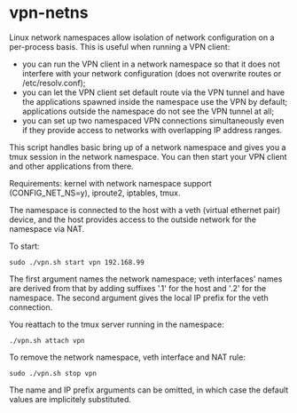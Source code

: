 vpn-netns
=========

Linux network namespaces allow isolation of network configuration on a
per-process basis.  This is useful when running a VPN client:

  - you can run the VPN client in a network namespace so that it does not
    interfere with your network configuration (does not overwrite routes or
    /etc/resolv.conf);
  - you can let the VPN client set default route via the VPN tunnel and have
    the applications spawned inside the namespace use the VPN by default;
    applications outside the namespace do not see the VPN tunnel at all;
  - you can set up two namespaced VPN connections simultaneously even if they
    provide access to networks with overlapping IP address ranges.

This script handles basic bring up of a network namespace and gives you a tmux
session in the network namespace.  You can then start your VPN client and
other applications from there.

Requirements: kernel with network namespace support (CONFIG_NET_NS=y),
iproute2, iptables, tmux.

The namespace is connected to the host with a veth (virtual ethernet pair)
device, and the host provides access to the outside network for the namespace
via NAT.

To start:

    sudo ./vpn.sh start vpn 192.168.99

The first argument names the network namespace; veth interfaces' names are
derived from that by adding suffixes '.1' for the host and '.2' for the
namespace.  The second argument gives the local IP prefix for the veth
connection.

You reattach to the tmux server running in the namespace:

    ./vpn.sh attach vpn

To remove the network namespace, veth interface and NAT rule:

    sudo ./vpn.sh stop vpn

The name and IP prefix arguments can be omitted, in which case the default
values are implicitely substituted.
